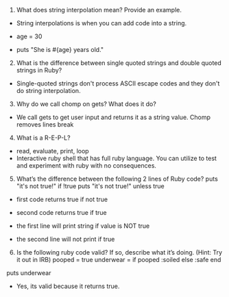 1. What does string interpolation mean? Provide an example.
* String interpolations is when you can add code into a string.

* age = 30
* puts "She is #{age} years old."

2. What is the difference between single quoted strings and double quoted strings in Ruby?
* Single-quoted strings don't process ASCII escape codes and they don't do string interpolation.

3. Why do we call chomp on gets? What does it do?
* We call gets to get user input and returns it as a string value. Chomp removes lines break 

4. What is a R-E-P-L?
* read, evaluate, print, loop
* Interactive ruby shell that has full ruby language. You can utilize to test and experiment with ruby with no consequences.


5. What’s the difference between the following 2 lines of Ruby code?
puts "it's not true!" if !true
puts "it's not true!" unless true

* first code returns true if not true
* second code returns true if true

* the first line will print string if value is NOT true
* the second line will not print if true

6. Is the following ruby code valid? If so, describe what it’s doing. (Hint: Try it out in IRB)
pooped = true
underwear = if pooped
              :soiled
            else
              :safe
            end

puts underwear

* Yes, its valid because it returns true. 